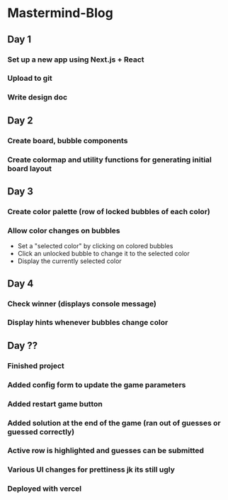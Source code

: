 # Mastermind-Blog

## Day 1

### Set up a new app using Next.js + React

### Upload to git

### Write design doc

## Day 2

### Create board, bubble components

### Create colormap and utility functions for generating initial board layout

## Day 3

### Create color palette (row of locked bubbles of each color)

### Allow color changes on bubbles

  * Set a "selected color" by clicking on colored bubbles
  * Click an unlocked bubble to change it to the selected color
  * Display the currently selected color

## Day 4

### Check winner (displays console message)

### Display hints whenever bubbles change color

## Day ??

### Finished project

### Added config form to update the game parameters

### Added restart game button

### Added solution at the end of the game (ran out of guesses or guessed correctly)

### Active row is highlighted and guesses can be submitted

### Various UI changes for prettiness jk its still ugly

### Deployed with vercel
